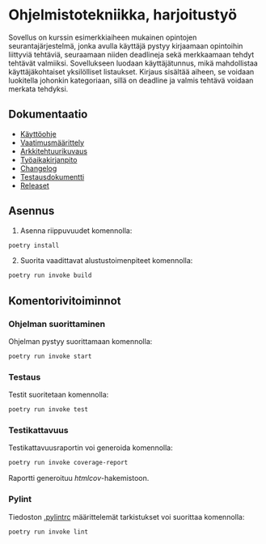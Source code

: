 # Ohjelmistotekniikka, harjoitustyö

Sovellus on kurssin esimerkkiaiheen mukainen opintojen seurantajärjestelmä, jonka avulla käyttäjä pystyy kirjaamaan opintoihin liittyviä tehtäviä, seuraamaan niiden deadlineja sekä merkkaamaan tehdyt tehtävät valmiiksi. Sovellukseen luodaan käyttäjätunnus, mikä mahdollistaa käyttäjäkohtaiset yksilölliset listaukset. Kirjaus sisältää aiheen, se voidaan luokitella johonkin kategoriaan, sillä on deadline ja valmis tehtävä voidaan merkata tehdyksi.

## Dokumentaatio

- [Käyttöohje](./dokumentaatio/kayttoohje.md)
- [Vaatimusmäärittely](./dokumentaatio/vaatimusmaarittely.md)
- [Arkkitehtuurikuvaus](./dokumentaatio/arkkitehtuuri.md)
- [Työaikakirjanpito](./dokumentaatio/tuntikirjanpito.md)
- [Changelog](./dokumentaatio/changelog.md)
- [Testausdokumentti](./dokumentaatio/testaus.md)
- [Releaset](https://github.com/miikuel/ot-harjoitustyo/releases)

## Asennus

1. Asenna riippuvuudet komennolla:

```bash
poetry install
```

2. Suorita vaadittavat alustustoimenpiteet komennolla:

```bash
poetry run invoke build
```

## Komentorivitoiminnot

### Ohjelman suorittaminen

Ohjelman pystyy suorittamaan komennolla:

```bash
poetry run invoke start
```

### Testaus

Testit suoritetaan komennolla:

```bash
poetry run invoke test
```

### Testikattavuus

Testikattavuusraportin voi generoida komennolla:

```bash
poetry run invoke coverage-report
```

Raportti generoituu _htmlcov_-hakemistoon.

### Pylint

Tiedoston [.pylintrc](./.pylintrc) määrittelemät tarkistukset voi suorittaa komennolla:

```bash
poetry run invoke lint
```
